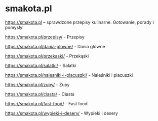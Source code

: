# smakota.pl
https://smakota.pl – sprawdzone przepisy kulinarne. Gotowanie, porady i pomysły!

https://smakota.pl/przepisy/ - Przepisy

https://smakota.pl/dania-glowne/ - Dania główne

https://smakota.pl/przekaski/ - Przekąski

https://smakota.pl/salatki/ - Sałatki

https://smakota.pl/nalesniki-i-placuszki/ - Naleśniki i placuszki

https://smakota.pl/zupy/ - Zupy

https://smakota.pl/ciasta/ - Ciasta

https://smakota.pl/fast-food/ - Fast food

https://smakota.pl/wypieki-i-desery/ - Wypieki i desery
